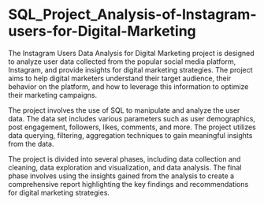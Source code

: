 # SQL_Project_Analysis-of-Instagram-users-for-Digital-Marketing
The Instagram Users Data Analysis for Digital Marketing project is designed to analyze user data collected from the popular social media platform, Instagram, and provide insights for digital marketing strategies. The project aims to help digital marketers understand their target audience, their behavior on the platform, and how to leverage this information to optimize their marketing campaigns.

The project involves the use of SQL to manipulate and analyze the user data. The data set includes various parameters such as user demographics, post engagement, followers, likes, comments, and more. The project utilizes data querying, filtering, aggregation techniques to gain meaningful insights from the data.

The project is divided into several phases, including data collection and cleaning, data exploration and visualization, and data analysis. The final phase involves using the insights gained from the analysis to create a comprehensive report highlighting the key findings and recommendations for digital marketing strategies.
